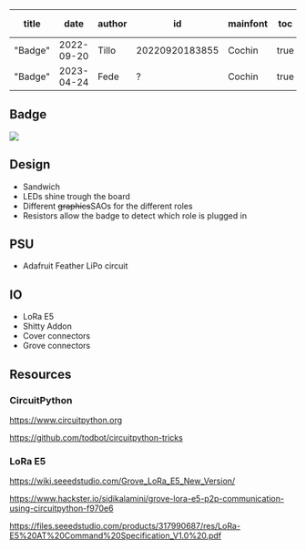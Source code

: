 | title | date | author | id | mainfont | toc | toc-depth |
| --- | --- | --- | --- | --- | --- | --- |
|"Badge"|2022-09-20|Tillo|20220920183855|Cochin|true|2|
|"Badge"|2023-04-24|Fede|?|Cochin|true|2|

## Badge 

![](imgs/Badge.png)

## Design 
* Sandwich
* LEDs shine trough the board
* Different <s>graphics</s>SAOs for the different roles
* Resistors allow the badge to detect which role is plugged in

## PSU
* Adafruit Feather LiPo circuit

## IO
* LoRa E5
* Shitty Addon
* Cover connectors 
* Grove connectors

## Resources

### CircuitPython
https://www.circuitpython.org

https://github.com/todbot/circuitpython-tricks



### LoRa E5
https://wiki.seeedstudio.com/Grove_LoRa_E5_New_Version/

https://www.hackster.io/sidikalamini/grove-lora-e5-p2p-communication-using-circuitpython-f970e6

https://files.seeedstudio.com/products/317990687/res/LoRa-E5%20AT%20Command%20Specification_V1.0%20.pdf

